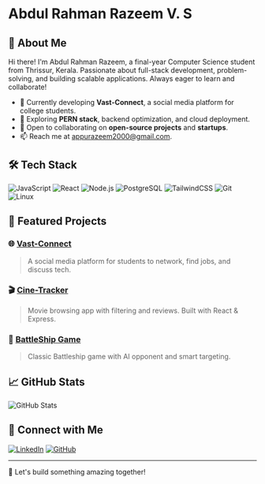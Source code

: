 # Abdul Rahman Razeem V. S


## 🚀 About Me
Hi there! I'm Abdul Rahman Razeem, a final-year Computer Science student from Thrissur, Kerala. Passionate about full-stack development, problem-solving, and building scalable applications. Always eager to learn and collaborate!

- 🔭 Currently developing **Vast-Connect**, a social media platform for college students.
- 🌱 Exploring **PERN stack**, backend optimization, and cloud deployment.
- 🤝 Open to collaborating on **open-source projects** and **startups**.
- 📫 Reach me at [appurazeem2000@gmail.com](mailto:appurazeem2000@gmail.com).

## 🛠️ Tech Stack
![JavaScript](https://img.shields.io/badge/JavaScript-000?style=flat&logo=javascript)
![React](https://img.shields.io/badge/React-000?style=flat&logo=react)
![Node.js](https://img.shields.io/badge/Node.js-000?style=flat&logo=node.js)
![PostgreSQL](https://img.shields.io/badge/PostgreSQL-000?style=flat&logo=postgresql)
![TailwindCSS](https://img.shields.io/badge/TailwindCSS-000?style=flat&logo=tailwind-css)
![Git](https://img.shields.io/badge/Git-000?style=flat&logo=git)
![Linux](https://img.shields.io/badge/Linux-000?style=flat&logo=linux)

## 📌 Featured Projects
### 🌐 [Vast-Connect](https://github.com/raze0017/Vast-Connect)
> A social media platform for students to network, find jobs, and discuss tech.

### 🎬 [Cine-Tracker](https://github.com/raze0017/cineTracker)
> Movie browsing app with filtering and reviews. Built with React & Express.

### 🚢 [BattleShip Game](https://github.com/raze0017/BattleShip)
> Classic Battleship game with AI opponent and smart targeting.

## 📈 GitHub Stats
![GitHub Stats](https://github-readme-stats.vercel.app/api?username=raze0017&show_icons=true&theme=radical)

## 🔗 Connect with Me
[![LinkedIn](https://img.shields.io/badge/LinkedIn-000?style=flat&logo=linkedin)](https://www.linkedin.com/in/abdulrahmanrazeemvs/)
[![GitHub](https://img.shields.io/badge/GitHub-000?style=flat&logo=github)](https://github.com/raze0017)

---
🚀 Let's build something amazing together!

